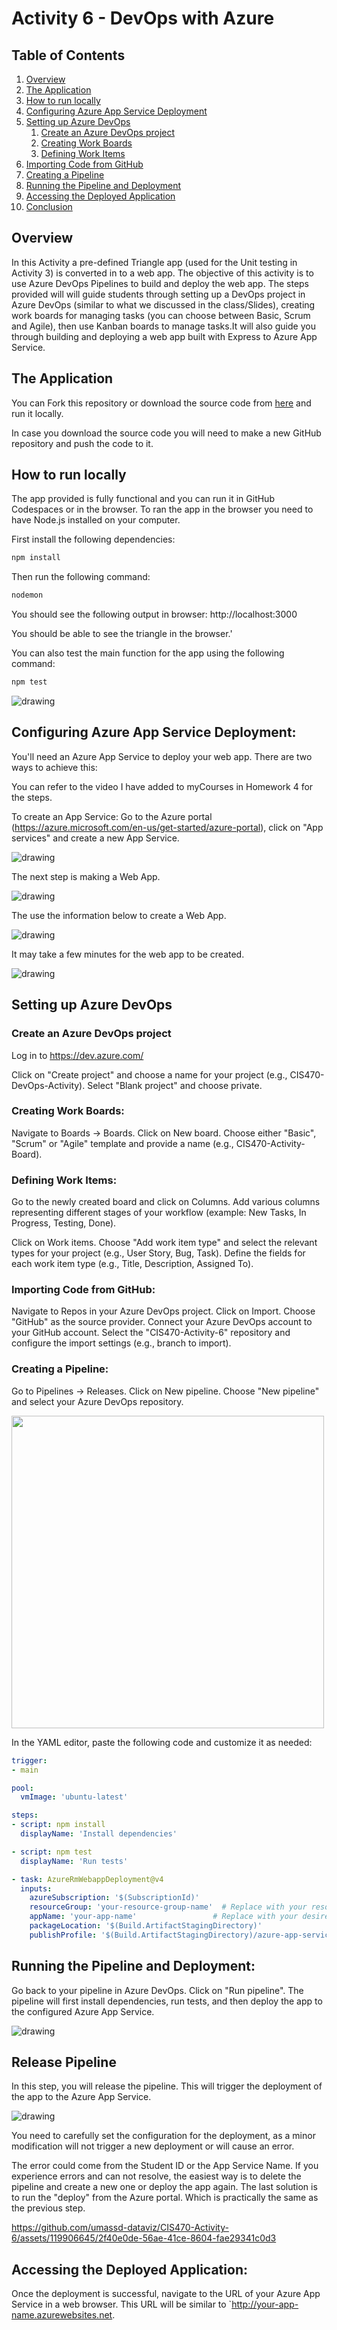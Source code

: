 # Activity 6 - DevOps with Azure 

## Table of Contents

1. [Overview](#overview)
2. [The Application](#the-application)
3. [How to run locally](#how-to-run-locally)
4. [Configuring Azure App Service Deployment](#configuring-azure-app-service-deployment)
5. [Setting up Azure DevOps](#setting-up-azure-devops)
    1. [Create an Azure DevOps project](#create-an-azure-devops-project)
    2. [Creating Work Boards](#creating-work-boards)
    3. [Defining Work Items](#defining-work-items)
5. [Importing Code from GitHub](#importing-code-from-github)
6. [Creating a Pipeline](#creating-a-pipeline)
7. [Running the Pipeline and Deployment](#running-the-pipeline-and-deployment)
8. [Accessing the Deployed Application](#accessing-the-deployed-application)
9. [Conclusion](#conclusion)


## Overview
In this Activity a pre-defined Triangle app (used for the Unit testing in Activity 3) is converted in to a web app. The objective of this activity is to use Azure DevOps Pipelines to build and deploy the web app. 
The steps provided will will guide students through setting up a DevOps project in Azure DevOps (similar to what we discussed in the class/Slides), creating work boards for managing tasks (you can choose between Basic, Scrum and Agile), then use Kanban boards to manage tasks.It will also guide you through building and deploying a web app built with Express to Azure App Service.
## The Application

You can Fork this repository or download the source code from [here](https://github.com/umassd-dataviz/CIS470-Activity-6?tab=readme-ov-file) and run it locally.

In case you download the source code you will need to make a new GitHub repository and push the code to it.

## How to run locally

The app provided is fully functional and you can run it in GitHub Codespaces or in the browser. To ran the app in the browser you need to have Node.js installed on your computer.

First install the following dependencies:
```bash
npm install
```

Then run the following command:
```bash
nodemon
```
You should see the following output in browser: http://localhost:3000

You should be able to see the triangle in the browser.'

You can also test the main function for the app using the following command:
``` bash 
npm test
```

![drawing](./img/triangleApp.png)


## Configuring Azure App Service Deployment:

You'll need an Azure App Service to deploy your web app. There are two ways to achieve this:

You can refer to the video I have added to myCourses in Homework 4 for the steps.

To create an App Service: Go to the Azure portal (https://azure.microsoft.com/en-us/get-started/azure-portal), 
click on "App services" and create a new App Service.

![drawing](./img/createAppService.png)

The next step is making a Web App.

![drawing](./img/createWebApp.png)

The use the information below to create a Web App.

![drawing](./img/createWebApp2.png)

It may take a few minutes for the web app to be created.

![drawing](./img/createWebApp3.png)


## Setting up Azure DevOps

### Create an Azure DevOps project
Log in to https://dev.azure.com/

Click on "Create project" and choose a name for your project (e.g., CIS470-DevOps-Activity).
Select "Blank project" and choose private.

### Creating Work Boards:

Navigate to Boards -> Boards.
Click on New board.
Choose either "Basic", "Scrum" or "Agile" template and provide a name (e.g., CIS470-Activity-Board).

### Defining Work Items:

Go to the newly created board and click on Columns.
Add various columns representing different stages of your workflow (example: New Tasks, In Progress, Testing, Done).

Click on Work items.
Choose "Add work item type" and select the relevant types for your project (e.g., User Story, Bug, Task).
Define the fields for each work item type (e.g., Title, Description, Assigned To).

### Importing Code from GitHub:

Navigate to Repos in your Azure DevOps project.
Click on Import.
Choose "GitHub" as the source provider.
Connect your Azure DevOps account to your GitHub account.
Select the "CIS470-Activity-6" repository and configure the import settings (e.g., branch to import).

### Creating a Pipeline:

Go to Pipelines -> Releases.
Click on New pipeline.
Choose "New pipeline" and select your Azure DevOps repository.

<img src="./img/releasePipeline.png" width="500"/>

In the YAML editor, paste the following code and customize it as needed:

```yaml
trigger:
- main

pool:
  vmImage: 'ubuntu-latest'

steps:
- script: npm install
  displayName: 'Install dependencies'

- script: npm test
  displayName: 'Run tests'

- task: AzureRmWebappDeployment@v4
  inputs:
    azureSubscription: '$(SubscriptionId)'
    resourceGroup: 'your-resource-group-name'  # Replace with your resource group name
    appName: 'your-app-name'                 # Replace with your desired app name
    packageLocation: '$(Build.ArtifactStagingDirectory)'
    publishProfile: '$(Build.ArtifactStagingDirectory)/azure-app-service-publish.json'

```

## Running the Pipeline and Deployment:

Go back to your pipeline in Azure DevOps.
Click on "Run pipeline".
The pipeline will first install dependencies, run tests, and then deploy the app to the configured Azure App Service.

![drawing](./img/runPipeLine.png)

## Release Pipeline

In this step, you will release the pipeline. This will trigger the deployment of the app to the Azure App Service.

![drawing](./img/releasePipeline.png)

You need to carefully set the configuration for the deployment, as a minor modification will not trigger a new deployment or will cause an error.

The error could come from the Student ID or the App Service Name. If you experience errors and can not resolve, the easiest way is to delete the pipeline and create a new one or deploy the app again. The last solution is to run the "deploy" from the Azure portal. Which is practically the same as the previous step.



https://github.com/umassd-dataviz/CIS470-Activity-6/assets/119906645/2f40e0de-56ae-41ce-8604-fae29341c0d3


## Accessing the Deployed Application:

Once the deployment is successful, navigate to the URL of your Azure App Service in a web browser. This URL will be similar to `http://your-app-name.azurewebsites.net.
